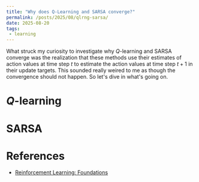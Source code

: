 ```yaml
---
title: "Why does Q-Learning and SARSA converge?"  
permalink: /posts/2025/08/qlrng-sarsa/  
date: 2025-08-20  
tags:  
 - learning   
---
```

  
What struck my curiosity to investigate why $Q$-learning and SARSA converge was the realization that these methods use 
their estimates of action values at time step $t$ to estimate the action values at time step $t + 1$ in their update
targets. This sounded really weired to me as though the convergence should not happen. So let's dive in what's going on.

# $Q$-learning


# SARSA


# References
- [Reinforcement Learning: Foundations](https://sites.google.com/view/rlfoundations/home)